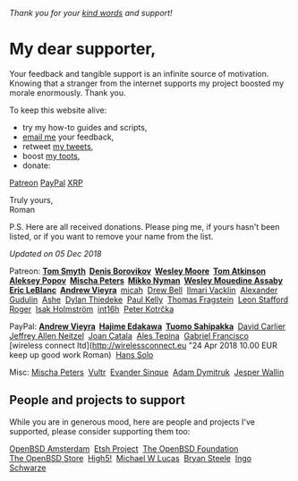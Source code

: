 _Thank you for your [kind words](words.html) and support!_

# My dear supporter,

Your feedback and tangible support is an infinite source of motivation.
Knowing that a stranger from the internet supports my project boosted
my morale enormously. Thank you.

To keep this website alive:

- try my how-to guides and scripts,
- [email me](/feedback.html) your feedback,
- retweet [my tweets](https://twitter.com/romanzolotarev),
- boost [my toots](https://bsd.network/@romanzolotarev),
- donate:

<!-- - send satoshis to [`3MZ9d6NTsirYfjx9iJVieT2WCHnzBZckHd`](bitcoin://3MZ9d6NTsirYfjx9iJVieT2WCHnzBZckHd), -->

<a href="/patreon.html"><span class="form__button form__button-patreon">Patreon</span></a>
<a href="/paypal.html"><span class="form__button form__button-paypal">PayPal</span></a>
<a href="/xrp.html"><span class="form__button form__button-xrp">XRP</span></a>

Truly yours,<br>
Roman

P.S. Here are all received donations. Please ping me, if yours
hasn't been listed, or if you want to remove your name from the
list.

_Updated on 05 Dec 2018_

Patreon:
**[Tom Smyth](https://www.patreon.com/user/creators?u=10913897 "24 Apr 2018 70.00 USD")&nbsp;
[Denis Borovikov](https://www.patreon.com/user/creators?u=10926064 "25 Apr 2018 40.00 USD")&nbsp;
[Wesley Moore](https://www.patreon.com/wezm "15 Apr 2018 40.00 USD")&nbsp;
[Tom Atkinson](https://www.patreon.com/user?u=10778845 "16 Apr 2018 35.00 USD")&nbsp;
[Aleksey Popov](https://www.patreon.com/user?u=10910753 "24 Apr 2018 35.00 USD")&nbsp;
[Mischa Peters](https://www.patreon.com/user/creators?u=13855226 "29 Sep 2018 30.00 USD")&nbsp;
[Mikko Nyman](https://www.patreon.com/user/creators?u=13641444 "18 Sep 2018 30.00 USD")&nbsp;
[Wesley Mouedine Assaby](https://twitter.com/wesley974 "20 Aug 2018 20.00 USD")&nbsp;
[Eric LeBlanc](https://www.patreon.com/user/creators?u=845703 "02 Oct 2018 10.00 USD")&nbsp;
[Andrew Vieyra](https://www.patreon.com/andrewvieyra/creators "31 Oct 2018 10.00 USD")&nbsp;**
[micah](https://www.patreon.com/user/creators?u=4721204 "28 May 2018 9.00 USD")&nbsp;
[Drew Bell](https://www.patreon.com/droob/creators "29 Apr 2018 8.00 USD")&nbsp;
[Ilmari Vacklin](https://www.patreon.com/user?u=2288738 "23 Apr 2018 8.00 USD")&nbsp;
[Alexander Gudulin](https://www.patreon.com/agudulin/creators "14 May 2018 7.00 USD")&nbsp;
[Ashe](https://www.patreon.com/kivikakk/creators "26 Nov 2018 5.00 USD")&nbsp;
[Dylan Thiedeke](https://www.patreon.com/user/creators?u=2300411 "24 Jun 2018 4.00 USD")&nbsp;
[Paul Kelly](https://www.patreon.com/user?u=13444615 "08 Sep 2018 1.00 USD")&nbsp;
[Thomas Fragstein](https://www.patreon.com/user/creators?u=3821228 "01 Nov 2018 1.00 USD")&nbsp;
[Leon Stafford](https://www.patreon.com/beautifulmoalboal "12 Nov 2018 1.00 USD")&nbsp;
[Roger](https://www.patreon.com/solvaholic/creators "21 Nov 2018 1.00 USD")&nbsp;
[Isak Holmstr&ouml;m](https://www.patreon.com/iah/creators "03 Nov 2018 1.00 USD")&nbsp;
[int16h](https://www.patreon.com/0x16h "05 Dec 2018 3.00 USD")&nbsp;
[Peter Kotr&#x10D;ka](https://octodon.social/@pkotrcka "16 May 2018 4.00 USD")&nbsp;

PayPal:
**[Andrew Vieyra](https://twitter.com/andrewvieyra "26 Nov 2018 50.00 USD")&nbsp;
[Hajime Edakawa](https://twitter.com/hjmedkw "13 Nov 2018 50.00 USD")&nbsp;
[Tuomo Sahipakka](https://twitter.com/tuomosa "01 Oct 2018 25.00 EUR Keep up good work!")&nbsp;**
[David Carlier](https://twitter.com/devnexen "01 Oct 2018 20.00 USD")&nbsp;
[Jeffrey Allen Neitzel](https://jan.etsh.io/ "24 Jul 2018 15.00 USD")&nbsp;
[Joan Catala](https://twitter.com/joancatala "22 Aug 2018 10.00 USD")&nbsp;
[Ales Tepina](https://twitter.com/alestepi "21 Aug 2018 10.00 USD")&nbsp;
[Gabriel Francisco](https://twitter.com/fgbreel "8 Jun 2018 10.00 EUR I love your blog and the content you share about OpenBSD! Keep rocking!")&nbsp;
[wireless&nbsp;connect&nbsp;ltd](http://wirelessconnect.eu "24 Apr 2018 10.00 EUR keep up good work Roman)&nbsp;
[Hans Solo](https://twitter.com/pikkabird "01 Oct 2018 4.00 USD")&nbsp;

Misc:
[Mischa Peters](https://twitter.com/mischapeters "14 Oct 2018 OpenBSD Amsterdam T-Shirt x2\n13 Apr 2018 VM\n19 Sep 2017 Run BSD T-shirt")&nbsp;
[Vultr](/vultr.html "08 Jun 2018 110.00 USD")&nbsp;
[Evander Sinque](https://twitter.com/FiLiS "31 Oct 2017 Run BSD Stickers")&nbsp;
[Adam Dymitruk](https://twitter.com/adymitruk "24 Apr 2018 83,800 Satoshi")&nbsp;
[Jesper Wallin](https://ifconfig.se "05 Dec 2018 100 XRP")&nbsp;

## People and projects to support

While you are in generous mood, here are people and projects I've
supported, please consider supporting them too:

[OpenBSD Amsterdam](https://openbsd.amsterdam/?rz "10 Jun 2018 Logo, media kit, website")&nbsp;
[Etsh Project](https://etsh.io/ "23 Jul 2018 Logo, media kit")&nbsp;
[The&nbsp;OpenBSD&nbsp;Foundation](https://www.openbsdfoundation.org/donations.html "15 Dec 2017 91920137MK9975307 10.00 EUR\n25 Aug 2017 7BF04702TU178773D 100.00 EUR")&nbsp;
[The&nbsp;OpenBSD&nbsp;Store](https://www.openbsdstore.com/ "6 May 2018 41389 73.21 GBP")&nbsp;
[High5!](https://high5.nl/ "20 Jun 2018 60.00 EUR")&nbsp;
[Michael&nbsp;W&nbsp;Lucas](https://www.michaelwlucas.com/tools/ed "1 Apr 2018 5.00 USD Ed Mastery\n1 Apr 2018 10.00 USD Relayd and Httpd Mastery\n2 Nov 2017 25.00 USD SSH Mastery (e-book sponsor)\n14 Sep 2017 10.00 USD Tarsnap Mastery\n1 Jul 2018 10.00 USD Patreon")&nbsp;
[Bryan Steele](https://brynet.biz.tm/ "02 Nov 2018 2HE50576BY512230V 20.00 CAD\n16 Apr 2018 5M5560322U154440G 10.00 CAD\n6 Oct 2017 0AB18292BG563772H 5.00 CAD")&nbsp;
[Ingo Schwarze](https://www.patreon.com/IngoSchwarze "1 Jun 2018 7.00 USD Patreon")&nbsp;
